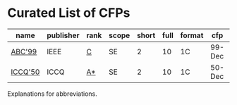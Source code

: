 # Curated List of CFPs
<!-- events -->
| name | publisher | rank | scope | short | full | format | cfp | country |
| --- | --- | --- | --- | --- | --- | --- | --- | --- |
| [ABC'99](<https://conf.researchr.org/series/abc>) | IEEE | [C](<https://portal.core.edu.au/conf-ranks/2099>) | SE | 2 | 10 | 1C | 99-Dec | Antarctica |
| [ICCQ'50](<https://conf.researchr.org/series/abc>) | ICCQ | [A*](<https://portal.core.edu.au/conf-ranks/2099>) | SE | 2 | 10 | 1C | 50-Dec | Russia |

<!-- events -->
Explanations for abbreviations.
